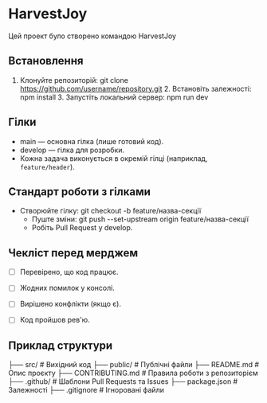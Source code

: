 # HarvestJoy
Цей проект було створено командою HarvestJoy

## Встановлення
1. Клонуйте репозиторій:
     git clone https://github.com/username/repository.git
   2. Встановіть залежності:
     npm install
   3. Запустіть локальний сервер:
     npm run dev
   
## Гілки
- main — основна гілка (лише готовий код).
- develop — гілка для розробки.
- Кожна задача виконується в окремій гілці (наприклад, `feature/header`).

## Стандарт роботи з гілками
- Створюйте гілку:
   git checkout -b feature/назва-секції
  - Пуште зміни:
   git push --set-upstream origin feature/назва-секції
  - Робіть Pull Request у develop.

## Чекліст перед мерджем
- [ ] Перевірено, що код працює.
- [ ] Жодних помилок у консолі.
- [ ] Вирішено конфлікти (якщо є).
- [ ] Код пройшов рев'ю.


## Приклад структури
├── src/                # Вихідний код
├── public/             # Публічні файли
├── README.md           # Опис проєкту
├── CONTRIBUTING.md     # Правила роботи з репозиторієм
├── .github/            # Шаблони Pull Requests та Issues
├── package.json        # Залежності
├── .gitignore          # Ігноровані файли